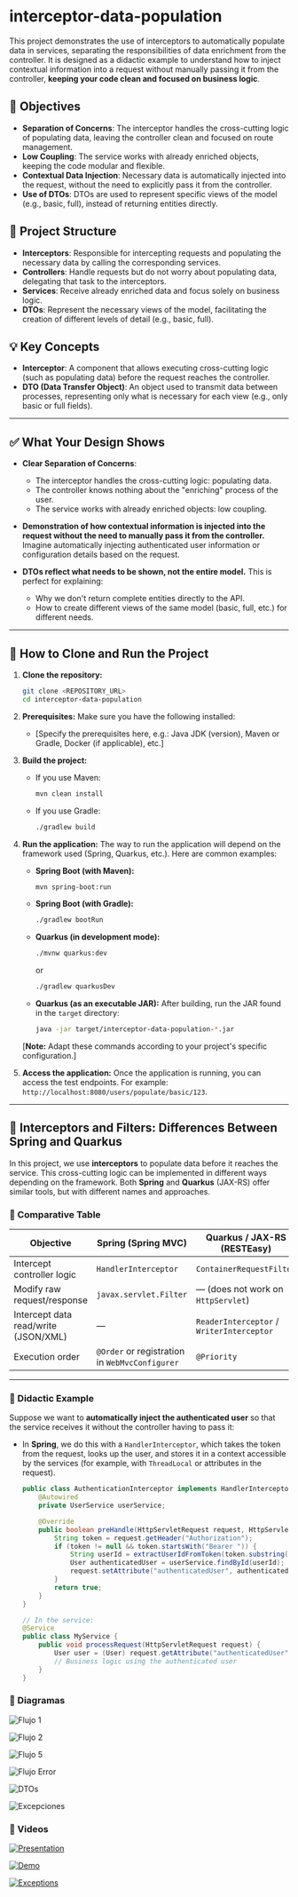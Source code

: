 # interceptor-data-population

This project demonstrates the use of interceptors to automatically populate data in services, separating the responsibilities of data enrichment from the controller. It is designed as a didactic example to understand how to inject contextual information into a request without manually passing it from the controller, **keeping your code clean and focused on business logic**.

## 🎯 Objectives

- **Separation of Concerns**: The interceptor handles the cross-cutting logic of populating data, leaving the controller clean and focused on route management.
- **Low Coupling**: The service works with already enriched objects, keeping the code modular and flexible.
- **Contextual Data Injection**: Necessary data is automatically injected into the request, without the need to explicitly pass it from the controller.
- **Use of DTOs**: DTOs are used to represent specific views of the model (e.g., basic, full), instead of returning entities directly.

## 🧱 Project Structure

- **Interceptors**: Responsible for intercepting requests and populating the necessary data by calling the corresponding services.
- **Controllers**: Handle requests but do not worry about populating data, delegating that task to the interceptors.
- **Services**: Receive already enriched data and focus solely on business logic.
- **DTOs**: Represent the necessary views of the model, facilitating the creation of different levels of detail (e.g., basic, full).

## 💡 Key Concepts

- **Interceptor**: A component that allows executing cross-cutting logic (such as populating data) before the request reaches the controller.
- **DTO (Data Transfer Object)**: An object used to transmit data between processes, representing only what is necessary for each view (e.g., only basic or full fields).

---

## ✅ What Your Design Shows

- **Clear Separation of Concerns**:
    - The interceptor handles the cross-cutting logic: populating data.
    - The controller knows nothing about the "enriching" process of the user.
    - The service works with already enriched objects: low coupling.

- **Demonstration of how contextual information is injected into the request without the need to manually pass it from the controller.** Imagine automatically injecting authenticated user information or configuration details based on the request.

- **DTOs reflect what needs to be shown, not the entire model.** This is perfect for explaining:
    - Why we don't return complete entities directly to the API.
    - How to create different views of the same model (basic, full, etc.) for different needs.

---

## 🚀 How to Clone and Run the Project

1.  **Clone the repository:**
    ```bash
    git clone <REPOSITORY_URL>
    cd interceptor-data-population
    ```

2.  **Prerequisites:** Make sure you have the following installed:
    * [Specify the prerequisites here, e.g.: Java JDK (version), Maven or Gradle, Docker (if applicable), etc.]

3.  **Build the project:**
    * If you use Maven:
        ```bash
        mvn clean install
        ```
    * If you use Gradle:
        ```bash
        ./gradlew build
        ```

4.  **Run the application:** The way to run the application will depend on the framework used (Spring, Quarkus, etc.). Here are common examples:
    * **Spring Boot (with Maven):**
        ```bash
        mvn spring-boot:run
        ```
    * **Spring Boot (with Gradle):**
        ```bash
        ./gradlew bootRun
        ```
    * **Quarkus (in development mode):**
        ```bash
        ./mvnw quarkus:dev
        ```
      or
        ```bash
        ./gradlew quarkusDev
        ```
    * **Quarkus (as an executable JAR):** After building, run the JAR found in the `target` directory:
        ```bash
        java -jar target/interceptor-data-population-*.jar
        ```

    [**Note:** Adapt these commands according to your project's specific configuration.]

5.  **Access the application:** Once the application is running, you can access the test endpoints. For example: `http://localhost:8080/users/populate/basic/123`.

---

## 🧭 Interceptors and Filters: Differences Between Spring and Quarkus

In this project, we use **interceptors** to populate data before it reaches the service. This cross-cutting logic can be implemented in different ways depending on the framework. Both **Spring** and **Quarkus** (JAX-RS) offer similar tools, but with different names and approaches.

### 📌 Comparative Table

| Objective                          | Spring (Spring MVC)               | Quarkus / JAX-RS (RESTEasy)           |
|----------------------------------|-----------------------------------|----------------------------------------|
| Intercept controller logic       | `HandlerInterceptor`              | `ContainerRequestFilter`              |
| Modify raw request/response      | `javax.servlet.Filter`            | — (does not work on `HttpServlet`)     |
| Intercept data read/write (JSON/XML) | —                             | `ReaderInterceptor` / `WriterInterceptor` |
| Execution order                  | `@Order` or registration in `WebMvcConfigurer` | `@Priority`                         |

---

### 🔁 Didactic Example

Suppose we want to **automatically inject the authenticated user** so that the service receives it without the controller having to pass it:

- In **Spring**, we do this with a `HandlerInterceptor`, which takes the token from the request, looks up the user, and stores it in a context accessible by the services (for example, with `ThreadLocal` or attributes in the request).

  ```java
  public class AuthenticationInterceptor implements HandlerInterceptor {
      @Autowired
      private UserService userService;

      @Override
      public boolean preHandle(HttpServletRequest request, HttpServletResponse response, Object handler) throws Exception {
          String token = request.getHeader("Authorization");
          if (token != null && token.startsWith("Bearer ")) {
              String userId = extractUserIdFromToken(token.substring(7));
              User authenticatedUser = userService.findById(userId);
              request.setAttribute("authenticatedUser", authenticatedUser);
          }
          return true;
      }
  }

  // In the service:
  @Service
  public class MyService {
      public void processRequest(HttpServletRequest request) {
          User user = (User) request.getAttribute("authenticatedUser");
          // Business logic using the authenticated user
      }
  }

### 🔁 Diagramas

![Flujo 1](imagen/flujo1.png)

![Flujo 2](imagen/flujo2.png)

![Flujo 5](imagen/flujo5.png)

![Flujo Error](imagen/flujoerror.png)

![DTOs](imagen/dtos.png)

![Excepciones](imagen/exceptions.png)

### 🎥 Videos

[![Presentation](imagen/video1.png)](https://youtu.be/WYAT77In77E)

[![Demo](imagen/video2.png)](https://youtu.be/81qGdPhvqX4)

[![Exceptions](imagen/video3.png)](https://www.youtube.com/watch?v=RIHSZSK_Zqw)



